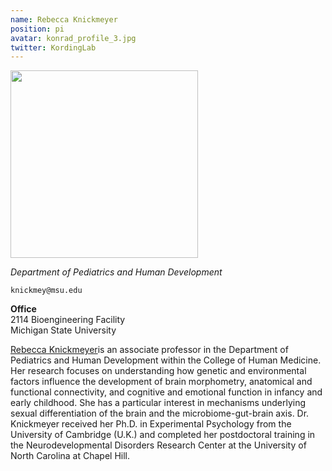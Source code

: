 ```yaml
---
name: Rebecca Knickmeyer
position: pi
avatar: konrad_profile_3.jpg
twitter: KordingLab
---
```


<img width="300" src="{{site.baseurl}}/images/people/{{page.avatar}}" data-action="zoom">

_Department of Pediatrics and Human Development_<br>


<i class="fa fa-envelope-o"></i> `knickmey@msu.edu`

**Office**<br>
2114 Bioengineering Facility <br>
Michigan State University

[Rebecca Knickmeyer](https://iq.msu.edu/rebecca-knickmeyer/)is an associate professor in the Department of Pediatrics and Human Development within the College of Human Medicine. Her research focuses on understanding how genetic and environmental factors influence the development of brain morphometry, anatomical and functional connectivity, and cognitive and emotional function in infancy and early childhood. She has a particular interest in mechanisms underlying sexual differentiation of the brain and the microbiome-gut-brain axis. Dr. Knickmeyer received her Ph.D. in Experimental Psychology from the University of Cambridge (U.K.) and completed her postdoctoral training in the Neurodevelopmental Disorders Research Center at the University of North Carolina at Chapel Hill.
